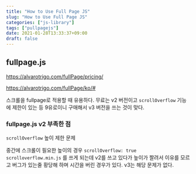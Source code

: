 ```yaml
---
title: "How to Use Full Page JS"
slug: "How to Use Full Page JS"
categories: ["js-library"]
tags: ["pullpagejs"]
date: 2021-01-28T13:33:37+09:00
draft: false
---
```


## fullpage.js

https://alvarotrigo.com/fullPage/pricing/

https://alvarotrigo.com/fullPage/ko/#

스크롤을 fullpage로 적용할 때 유용하다. 무료는 v2 버전이고 `scrollOverflow` 기능에 제한이 있는 등 9유로이니 구매해서 v3 버전을 쓰는 것이 맞다.

### fullpage.js v2 부족한 점

`scrollOverflow` 높이 제한 문제

중간에 스크롤이 필요한 높이의 경우 `scrollOverflow: true` `scrolloverflow.min.js` 를 쓰게 되는데 v2를 쓰고 있다가 높이가 짤려서 이유를 모르고 버그가 있는줄 황당해 하며
시간을 버린 경우가 있다. v3는 해당 문제가 없다.
